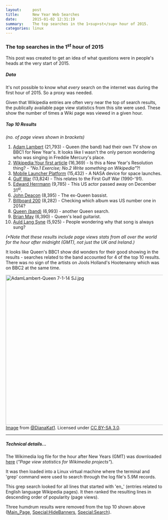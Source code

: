 ```yaml
---
layout:     post
title:      New Year Web Searches
date:       2015-01-02 12:31:19
summary:    The top searches in the 1<sup>st</sup> hour of 2015.
categories: linux
---
```


### The top searches in the 1<sup>st</sup> hour of 2015

This post was created to get an idea of what questions were in people's heads at the very start of 2015.

##### Data

It's not possible to know what _every_ search on the internet was during the first hour of 2015. So a proxy was needed.

Given that Wikipedia entries are often very near the top of search results, the publically available page view statistics from this site were used. These show the number of times a Wiki page was viewed in a given hour.


##### Top 10 Results

_(no. of page views shown in brackets)_

1. [Adam Lambert](http://en.wikipedia.org/wiki/Adam_Lambert) (21,793) - Queen (the band) had their own TV show on BBC1 for New Year's. It looks like I wasn't the only person wondering who was singing in Freddie Mercury's place.
2. [Wikipedia:Your first article](http://en.wikipedia.org/wiki/Wikipedia:Your_first_article) (16,369) - Is this a New Year's Resolution thing? - _"No.1 Exercise; No.2 Write something on Wikipedia"_?!
3. [Mobile Launcher Platform](http://en.wikipedia.org/wiki/Mobile_Launcher_Platform) (15,432) - A NASA device for space launches.
4. [Gulf War](http://en.wikipedia.org/wiki/Gulf_War) (13,824) - This relates to the First Gulf War (1990-'91).
5. [Edward Herrmann](http://en.wikipedia.org/wiki/Edward_Herrmann) (9,785) - This US actor passed away on December 31<sup>st</sup>.
6. [John Deacon](http://en.wikipedia.org/wiki/John_Deacon) (8,395) - The ex-Queen bassist.
7. [Billboard 200](http://en.wikipedia.org/wiki/Billboard_200) (8,282) - Checking which album was US number one in 2014?
8. [Queen (band)](http://en.wikipedia.org/wiki/Queen_(band)) (6,993) - another Queen search.
9. [Brian May](http://en.wikipedia.org/wiki/Brian_May) (6,390) - Queen's lead guitarist.
10. [Auld Lang Syne](http://en.wikipedia.org/wiki/Auld_Lang_Syne) (5,925) - People wondering why that song is always sung?

_(*Note that these results include page views stats from all over the world for the hour after midnight (GMT), not just the UK and Ireland.)_

It looks like Queen's BBC1 show did wonders for their good showing in the results - searches related to the band accounted for 4 of the top 10 results. There was no sign of the artists on Jools Holland's Hootenanny which was on BBC2 at the same time.

<p>
	<a href="http://commons.wikimedia.org/wiki/File:AdamLambert-Queen_7-1-14_SJ.jpg#mediaviewer/File:AdamLambert-Queen_7-1-14_SJ.jpg"><img alt="AdamLambert-Queen 7-1-14 SJ.jpg" src="http://upload.wikimedia.org/wikipedia/commons/thumb/a/a0/AdamLambert-Queen_7-1-14_SJ.jpg/512px-AdamLambert-Queen_7-1-14_SJ.jpg" height="480" width="640"></a><br>
	<a href="http://commons.wikimedia.org/wiki/File:AdamLambert-Queen_7-1-14_SJ.jpg#mediaviewer/File:AdamLambert-Queen_7-1-14_SJ.jpg">Image</a> from <a rel="nofollow" class="external text" href="https://twitter.com/DianaKat1">@DianaKat1</a>. Licensed under <a title="Creative Commons Attribution-Share Alike 3.0" href="http://creativecommons.org/licenses/by-sa/3.0">CC BY-SA 3.0</a>.
</p>

---

##### Technical details...

The Wikimedia log file for the hour after New Years (GMT) was downloaded [here](https://dumps.wikimedia.org/other/pagecounts-raw/2015/2015-01/) (_"Page view statistics for Wikimedia projects"_).

It was then loaded into a Linux virtual machine where the terminal and 'grep' command were used to search through the log file's 5.9M records.

This grep search looked for all lines that started with 'en_' (entries related to English language Wikipedia pages). It then ranked the resulting lines in descending order of popularity (page views).

Three humdrum results were removed from the top 10 shown above ([Main_Page](http://en.wikipedia.org/wiki/Main_Page), [Special:HideBanners](http://en.wikipedia.org/wiki/Special:HideBanners), [Special:Search](http://en.wikipedia.org/wiki/Special:Search)).